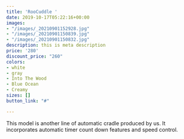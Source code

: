 ```yaml
---
title: 'RooCuddle '
date: 2019-10-17T05:22:16+00:00
images:
- "/images/_20210901152928.jpg"
- "/images/_20210901150839.jpg"
- "/images/_20210901150832.jpg"
description: this is meta description
price: '280'
discount_price: "260"
colors:
- white
- gray
- Into The Wood
- Blue Ocean
- Creamy
sizes: []
button_link: "#"

---
```

This model is another  line of automatic cradle produced by us. It incorporates automatic timer count down features and speed control. 